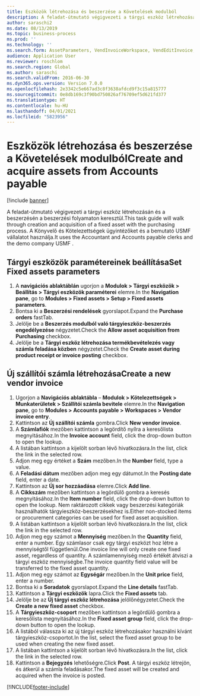 ```yaml
---
title: Eszközök létrehozása és beszerzése a Követelések modulból
description: A feladat-útmutató végigvezeti a tárgyi eszköz létrehozásán és a beszerzésén a beszerzési folyamaton keresztül.
author: saraschi2
ms.date: 08/13/2019
ms.topic: business-process
ms.prod: ''
ms.technology: ''
ms.search.form: AssetParameters, VendInvoiceWorkspace, VendEditInvoice, VendTableLookup, InventItemIdLookupSimple, AssetTable
audience: Application User
ms.reviewer: roschlom
ms.search.region: Global
ms.author: saraschi
ms.search.validFrom: 2016-06-30
ms.dyn365.ops.version: Version 7.0.0
ms.openlocfilehash: 2e3342c5e667ad3c8f3638afdcd9f3c15a815777
ms.sourcegitcommit: 0e8db169c3f90bd750826af76709ef5d621fd377
ms.translationtype: HT
ms.contentlocale: hu-HU
ms.lasthandoff: 04/01/2021
ms.locfileid: "5823956"
---
```

# <a name="create-and-acquire-assets-from-accounts-payable"></a><span data-ttu-id="dc034-103">Eszközök létrehozása és beszerzése a Követelések modulból</span><span class="sxs-lookup"><span data-stu-id="dc034-103">Create and acquire assets from Accounts payable</span></span>

[!include [banner](../../includes/banner.md)]

<span data-ttu-id="dc034-104">A feladat-útmutató végigvezeti a tárgyi eszköz létrehozásán és a beszerzésén a beszerzési folyamaton keresztül.</span><span class="sxs-lookup"><span data-stu-id="dc034-104">This task guide will walk through creation and acquisition of a fixed asset with the purchasing process.</span></span>  <span data-ttu-id="dc034-105">A Könyvelő és Kötelezettségek ügyintézőket és a bemutató USMF vállalatot használja.</span><span class="sxs-lookup"><span data-stu-id="dc034-105">It uses the Accountant and Accounts payable clerks and the demo company USMF .</span></span>


## <a name="set-fixed-assets-parameters"></a><span data-ttu-id="dc034-106">Tárgyi eszközök paramétereinek beállítása</span><span class="sxs-lookup"><span data-stu-id="dc034-106">Set Fixed assets parameters</span></span>
1. <span data-ttu-id="dc034-107">A **navigációs ablaktáblán** ugorjon a **Modulok > Tárgyi eszközök > Beállítás > Tárgyi eszközök paraméterei** elemre.</span><span class="sxs-lookup"><span data-stu-id="dc034-107">In the **Navigation pane**, go to **Modules > Fixed assets > Setup > Fixed assets parameters**.</span></span>
2. <span data-ttu-id="dc034-108">Bontsa ki a **Beszerzési rendelések** gyorslapot.</span><span class="sxs-lookup"><span data-stu-id="dc034-108">Expand the **Purchase orders** fastTab.</span></span>
3. <span data-ttu-id="dc034-109">Jelölje be a **Beszerzés modulból való tárgyieszköz-beszerzés engedélyezése** négyzetet.</span><span class="sxs-lookup"><span data-stu-id="dc034-109">Check the **Allow asset acquisition from Purchasing** checkbox.</span></span>
4. <span data-ttu-id="dc034-110">Jelölje be a **Tárgyi eszköz létrehozása termékbevételezés vagy számla feladása közben** négyzetet.</span><span class="sxs-lookup"><span data-stu-id="dc034-110">Check the **Create asset during product receipt or invoice posting** checkbox.</span></span>

## <a name="create-a-new-vendor-invoice"></a><span data-ttu-id="dc034-111">Új szállítói számla létrehozása</span><span class="sxs-lookup"><span data-stu-id="dc034-111">Create a new vendor invoice</span></span>
1. <span data-ttu-id="dc034-112">Ugorjon a **Navigációs ablaktábla** – **Modulok > Kötelezettségek > Munkaterületek > Szállítói számla bevitele** elemre.</span><span class="sxs-lookup"><span data-stu-id="dc034-112">In the **Navigation pane**, go to **Modules > Accounts payable > Workspaces > Vendor invoice entry**.</span></span>
2. <span data-ttu-id="dc034-113">Kattintson az **Új szállítói számla** gombra.</span><span class="sxs-lookup"><span data-stu-id="dc034-113">Click **New vendor invoice**.</span></span>
3. <span data-ttu-id="dc034-114">A **Számlafiók** mezőben kattintson a legördítő nyílra a keresőlista megnyitásához.</span><span class="sxs-lookup"><span data-stu-id="dc034-114">In the **Invoice account** field, click the drop-down button to open the lookup.</span></span>
4. <span data-ttu-id="dc034-115">A listában kattintson a kijelölt sorban lévő hivatkozásra.</span><span class="sxs-lookup"><span data-stu-id="dc034-115">In the list, click the link in the selected row.</span></span>
5. <span data-ttu-id="dc034-116">Adjon meg egy értéket a **Szám** mezőben.</span><span class="sxs-lookup"><span data-stu-id="dc034-116">In the **Number** field, type a value.</span></span>
6. <span data-ttu-id="dc034-117">A **Feladási dátum** mezőben adjon meg egy dátumot.</span><span class="sxs-lookup"><span data-stu-id="dc034-117">In the **Posting date** field, enter a date.</span></span>
7. <span data-ttu-id="dc034-118">Kattintson az **Új sor hozzáadása** elemre.</span><span class="sxs-lookup"><span data-stu-id="dc034-118">Click **Add line**.</span></span>
8. <span data-ttu-id="dc034-119">A **Cikkszám** mezőben kattintson a legördülő gombra a keresés megnyitásához.</span><span class="sxs-lookup"><span data-stu-id="dc034-119">In the **Item number** field, click the drop-down button to open the lookup.</span></span> <span data-ttu-id="dc034-120">Nem raktározott cikkek vagy beszerzési kategóriák használhatók tárgyieszköz-beszerzésekhez is.</span><span class="sxs-lookup"><span data-stu-id="dc034-120">Either non-stocked items or procurement categories can be used for fixed asset acquisition.</span></span>  
9. <span data-ttu-id="dc034-121">A listában kattintson a kijelölt sorban lévő hivatkozásra.</span><span class="sxs-lookup"><span data-stu-id="dc034-121">In the list, click the link in the selected row.</span></span>
10. <span data-ttu-id="dc034-122">Adjon meg egy számot a **Mennyiség** mezőben.</span><span class="sxs-lookup"><span data-stu-id="dc034-122">In the **Quantity** field, enter a number.</span></span> <span data-ttu-id="dc034-123">Egy számlasor csak egy tárgyi eszközt hoz létre a mennyiségtől függetlenül.</span><span class="sxs-lookup"><span data-stu-id="dc034-123">One invoice line will only create one fixed asset, regardless of quantity.</span></span> <span data-ttu-id="dc034-124">A számlamennyiség mező értékét átviszi a tárgyi eszköz mennyiségbe.</span><span class="sxs-lookup"><span data-stu-id="dc034-124">The invoice quantity field value will be transferred to the fixed asset quantity.</span></span>  
11. <span data-ttu-id="dc034-125">Adjon meg egy számot az **Egységár** mezőben.</span><span class="sxs-lookup"><span data-stu-id="dc034-125">In the **Unit price** field, enter a number.</span></span>
12. <span data-ttu-id="dc034-126">Bontsa ki a **Soradatok** gyorslapot.</span><span class="sxs-lookup"><span data-stu-id="dc034-126">Expand the **Line details** fastTab.</span></span>
13. <span data-ttu-id="dc034-127">Kattintson a **Tárgyi eszközök** lapra.</span><span class="sxs-lookup"><span data-stu-id="dc034-127">Click the **Fixed assets** tab.</span></span>
14. <span data-ttu-id="dc034-128">Jelölje be az **Új tárgyi eszköz létrehozása** jelölőnégyzetet.</span><span class="sxs-lookup"><span data-stu-id="dc034-128">Check the **Create a new fixed asset** checkbox.</span></span>
15. <span data-ttu-id="dc034-129">A **Tárgyieszköz-csoport** mezőben kattintson a legördülő gombra a keresőlista megnyitásához.</span><span class="sxs-lookup"><span data-stu-id="dc034-129">In the **Fixed asset group** field, click the drop-down button to open the lookup.</span></span>
16. <span data-ttu-id="dc034-130">A listából válassza ki az új tárgyi eszköz létrehozásakor használni kívánt tárgyieszköz-csoportot.</span><span class="sxs-lookup"><span data-stu-id="dc034-130">In the list, select the fixed asset group to be used when creating the new fixed asset.</span></span>
17. <span data-ttu-id="dc034-131">A listában kattintson a kijelölt sorban lévő hivatkozásra.</span><span class="sxs-lookup"><span data-stu-id="dc034-131">In the list, click the link in the selected row.</span></span>
18. <span data-ttu-id="dc034-132">Kattintson a **Bejegyzés** lehetőségre.</span><span class="sxs-lookup"><span data-stu-id="dc034-132">Click **Post**.</span></span> <span data-ttu-id="dc034-133">A tárgyi eszköz létrejön, és átkerül a számla feladásakor.</span><span class="sxs-lookup"><span data-stu-id="dc034-133">The fixed asset will be created and acquired when the invoice is posted.</span></span>  



[!INCLUDE[footer-include](../../../includes/footer-banner.md)]